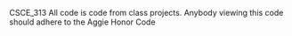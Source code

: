 CSCE_313
All code is code from class projects. Anybody viewing this code should adhere to the Aggie Honor Code
